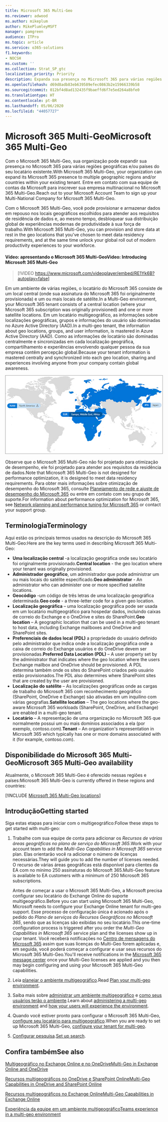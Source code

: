 ```yaml
---
title: Microsoft 365 Multi-Geo
ms.reviewer: adwood
ms.author: mikeplum
author: MikePlumleyMSFT
manager: pamgreen
audience: ITPro
ms.topic: article
ms.service: o365-solutions
f1.keywords:
- NOCSH
ms.custom: ''
ms.collection: Strat_SP_gtc
localization_priority: Priority
description: Expanda sua presença no Microsoft 365 para várias regiões geográficas com o Microsoft 365 Multi-Geo.
ms.openlocfilehash: d69d8adb83eb639589efec0863b2e15966339b58
ms.sourcegitcommit: 012bf4d8ad132435f9baeffd6f7e5ed264a8bfe0
ms.translationtype: HT
ms.contentlocale: pt-BR
ms.lasthandoff: 05/06/2020
ms.locfileid: "44057727"
---
```

# <a name="microsoft-365-multi-geo"></a><span data-ttu-id="78e34-103">Microsoft 365 Multi-Geo</span><span class="sxs-lookup"><span data-stu-id="78e34-103">Microsoft 365 Multi-Geo</span></span>

<span data-ttu-id="78e34-104">Com o Microsoft 365 Multi-Geo, sua organização pode expandir sua presença no Microsoft 365 para várias regiões geográficas e/ou países do seu locatário existente.</span><span class="sxs-lookup"><span data-stu-id="78e34-104">With Microsoft 365 Multi-Geo, your organization can expand its Microsoft 365 presence to multiple geographic regions and/or countries within your existing tenant.</span></span> <span data-ttu-id="78e34-105">Entre em contato com sua equipe de contas da Microsoft para inscrever sua empresa multinacional no Microsoft 365 Multi-Geo.</span><span class="sxs-lookup"><span data-stu-id="78e34-105">Reach out to your Microsoft Account Team to sign up your Multi-National Company for Microsoft 365 Multi-Geo.</span></span>
  
<span data-ttu-id="78e34-106">Com o Microsoft 365 Multi-Geo, você pode provisionar e armazenar dados em repouso nos locais geográficos escolhidos para atender aos requisitos de residência de dados e, ao mesmo tempo, desbloquear sua distribuição global de experiências modernas de produtividade à sua força de trabalho.</span><span class="sxs-lookup"><span data-stu-id="78e34-106">With Microsoft 365 Multi-Geo, you can provision and store data at rest in the geo locations that you've chosen to meet data residency requirements, and at the same time unlock your global roll out of modern productivity experiences to your workforce.</span></span>

#### <a name="video-introducing-microsoft-365-multi-geo"></a><span data-ttu-id="78e34-107">Vídeo: apresentando o Microsoft 365 Multi-Geo</span><span class="sxs-lookup"><span data-stu-id="78e34-107">Video: Introducing Microsoft 365 Multi-Geo</span></span>

> [!VIDEO https://www.microsoft.com/videoplayer/embed/RE1Yk6B?autoplay=false]

<span data-ttu-id="78e34-108">Em um ambiente de várias regiões, o locatário do Microsoft 365 consiste de um local central (onde sua assinatura do Microsoft 365 foi originalmente provisionada) e um ou mais locais de satélite.</span><span class="sxs-lookup"><span data-stu-id="78e34-108">In a Multi-Geo environment, your Microsoft 365 tenant consists of a central location (where your Microsoft 365 subscription was originally provisioned) and one or more satellite locations.</span></span> <span data-ttu-id="78e34-109">Em um locatário multigeográfico, as informações sobre localizações geográficas, grupos e informações do usuário são dominadas no Azure Active Directory (AAD).</span><span class="sxs-lookup"><span data-stu-id="78e34-109">In a multi-geo tenant, the information about geo locations, groups, and user information, is mastered in Azure Active Directory (AAD).</span></span> <span data-ttu-id="78e34-110">Como as informações de locatário são dominadas centralmente e sincronizadas em cada localização geográfica, compartilhamento e experiências envolvendo qualquer pessoa da sua empresa contêm percepção global.</span><span class="sxs-lookup"><span data-stu-id="78e34-110">Because your tenant information is mastered centrally and synchronized into each geo location, sharing and experiences involving anyone from your company contain global awareness.</span></span>

![Captura de tela do menu do centro de administração do SharePoint](media/multi-geo-world-map.png)

<span data-ttu-id="78e34-112">Observe que o Microsoft 365 Multi-Geo não foi projetado para otimização de desempenho, ele foi projetado para atender aos requisitos da residência de dados.</span><span class="sxs-lookup"><span data-stu-id="78e34-112">Note that Microsoft 365 Multi-Geo is not designed for performance optimization, it is designed to meet data residency requirements.</span></span> <span data-ttu-id="78e34-113">Para obter mais informações sobre otimização de desempenho do Microsoft 365, consulte [Planejamento de rede e ajuste de desempenho do Microsoft 365](https://support.office.com/article/e5f1228c-da3c-4654-bf16-d163daee8848) ou entre em contato com seu grupo de suporte.</span><span class="sxs-lookup"><span data-stu-id="78e34-113">For information about performance optimization for Microsoft 365, see [Network planning and performance tuning for Microsoft 365](https://support.office.com/article/e5f1228c-da3c-4654-bf16-d163daee8848) or contact your support group.</span></span>

## <a name="terminology"></a><span data-ttu-id="78e34-114">Terminologia</span><span class="sxs-lookup"><span data-stu-id="78e34-114">Terminology</span></span>

<span data-ttu-id="78e34-115">Aqui estão os principais termos usados na descrição do Microsoft 365 Multi-Geo:</span><span class="sxs-lookup"><span data-stu-id="78e34-115">Here are the key terms used in describing Microsoft 365 Multi-Geo:</span></span>

- <span data-ttu-id="78e34-116">**Uma localização central** -a localização geográfica onde seu locatário foi originalmente provisionado.</span><span class="sxs-lookup"><span data-stu-id="78e34-116">**Central location** - the geo location where your tenant was originally provisioned.</span></span>
- <span data-ttu-id="78e34-117">**Administrador geográfico**, um administrador que pode administrar um ou mais locais do satélite especificado.</span><span class="sxs-lookup"><span data-stu-id="78e34-117">**Geo administrator** - An administrator who can administer one or more specified satellite locations.</span></span>
- <span data-ttu-id="78e34-118">**Geocódigo** -um código de três letras de uma localização geográfica determinada.</span><span class="sxs-lookup"><span data-stu-id="78e34-118">**Geo code** - a three-letter code for a given geo location.</span></span>
- <span data-ttu-id="78e34-119">**Localização geográfica** – uma localização geográfica pode ser usada em um locatário multigeográfico para hospedar dados, incluindo caixas de correio do Exchange e o OneDrive e sites do SharePoint.</span><span class="sxs-lookup"><span data-stu-id="78e34-119">**Geo location** – A geographic location that can be used in a multi-geo tenant to host data, including Exchange mailboxes and OneDrive and SharePoint sites.</span></span>
- <span data-ttu-id="78e34-120">**Preferenciais de dados local (PDL)** a propriedade do usuário definido pelo administrador que indica onde a localização geográfica onde a caixa de correio do Exchange usuários e do OneDrive devem ser provisionadas.</span><span class="sxs-lookup"><span data-stu-id="78e34-120">**Preferred Data Location (PDL)** – A user property set by the administrator that indicates where the geo location where the users Exchange mailbox and OneDrive should be provisioned.</span></span> <span data-ttu-id="78e34-121">A PDL determina também onde os sites do SharePoint criados pelo usuário estão provisionados.</span><span class="sxs-lookup"><span data-stu-id="78e34-121">The PDL also determines where SharePoint sites that are created by the user are provisioned.</span></span>
- <span data-ttu-id="78e34-122">**Localização do satélite** – As localizações geográficas onde as cargas de trabalho do Microsoft 365 com reconhecimento geográfico (SharePoint, OneDrive e Exchange) são ativadas em um inquilino com várias geografias.</span><span class="sxs-lookup"><span data-stu-id="78e34-122">**Satellite location** – The geo locations where the geo-aware Microsoft 365 workloads (SharePoint, OneDrive, and Exchange) are enabled in a multi-geo tenant.</span></span>
- <span data-ttu-id="78e34-123">**Locatário** – A representação de uma organização no Microsoft 365 que normalmente possui um ou mais domínios associados a ela (por exemplo, contoso.com).</span><span class="sxs-lookup"><span data-stu-id="78e34-123">**Tenant** – An organization's representation in Microsoft 365 which typically has one or more domains associated with it (for example, contoso.com).</span></span>

## <a name="microsoft-365-multi-geo-availability"></a><span data-ttu-id="78e34-124">Disponibilidade do Microsoft 365 Multi-Geo</span><span class="sxs-lookup"><span data-stu-id="78e34-124">Microsoft 365 Multi-Geo availability</span></span>

<span data-ttu-id="78e34-125">Atualmente, o Microsoft 365 Multi-Geo é oferecido nessas regiões e países:</span><span class="sxs-lookup"><span data-stu-id="78e34-125">Microsoft 365 Multi-Geo is currently offered in these regions and countries:</span></span>

[!INCLUDE [Microsoft 365 Multi-Geo locations](includes/office-365-multi-geo-locations.md)]

## <a name="getting-started"></a><span data-ttu-id="78e34-126">Introdução</span><span class="sxs-lookup"><span data-stu-id="78e34-126">Getting started</span></span>

<span data-ttu-id="78e34-127">Siga estas etapas para iniciar com o multigeográfico:</span><span class="sxs-lookup"><span data-stu-id="78e34-127">Follow these steps to get started with multi-geo:</span></span>

1. <span data-ttu-id="78e34-128">Trabalhe com sua equipe de conta para adicionar os _Recursos de várias áreas geográficas no plano de serviço do Microsoft 365_.</span><span class="sxs-lookup"><span data-stu-id="78e34-128">Work with your account team to add the _Multi-Geo Capabilities in Microsoft 365_ service plan.</span></span> <span data-ttu-id="78e34-129">Elas orientarão você ra adicionar o número de licenças necessárias.</span><span class="sxs-lookup"><span data-stu-id="78e34-129">They will guide you to add the number of licenses needed.</span></span> <span data-ttu-id="78e34-130">O recurso de várias áreas geográficas está disponível para clientes da EA com no mínimo 250 assinaturas do Microsoft 365.</span><span class="sxs-lookup"><span data-stu-id="78e34-130">Multi-Geo feature is available to EA customers with a minimum of 250 Microsoft 365 subscriptions.</span></span>

   <span data-ttu-id="78e34-131">Antes de começar a usar o Microsoft 365 Multi-Geo, a Microsoft precisa configurar seu locatário do Exchange Online do suporte multigeográfico.</span><span class="sxs-lookup"><span data-stu-id="78e34-131">Before you can start using Microsoft 365 Multi-Geo, Microsoft needs to configure your Exchange Online tenant for multi-geo support.</span></span> <span data-ttu-id="78e34-132">Esse processo de configuração única é acionado após o pedido do *Plano de serviços do Recursos Geográficos no Microsoft 365*, sendo que as licenças são exibidas no seu locatário.</span><span class="sxs-lookup"><span data-stu-id="78e34-132">This one-time configuration process is triggered after you order the *Multi-Geo Capabilities in Microsoft 365* service plan and the licenses show up in your tenant.</span></span> <span data-ttu-id="78e34-133">Você receberá notificações no [Centro de mensagens do Microsoft 365](https://support.office.com/article/38FB3333-BFCC-4340-A37B-DEDA509C2093) assim que suas licenças do Multi-Geo forem aplicadas e, em seguida, você poderá começar a configurar e usar seus recursos do Microsoft 365 Multi-Geo.</span><span class="sxs-lookup"><span data-stu-id="78e34-133">You'll receive notifications in the [Microsoft 365 message center](https://support.office.com/article/38FB3333-BFCC-4340-A37B-DEDA509C2093) once your Multi-Geo licenses are applied and you then may begin configuring and using your Microsoft 365 Multi-Geo capabilities.</span></span>

2. <span data-ttu-id="78e34-134">Leia [planejar o ambiente multigeográfico](plan-for-multi-geo.md).</span><span class="sxs-lookup"><span data-stu-id="78e34-134">Read [Plan your multi-geo environment](plan-for-multi-geo.md).</span></span>

3. <span data-ttu-id="78e34-135">Saiba mais sobre [administrar um ambiente multigeográfico](administering-a-multi-geo-environment.md) e [como seus usuários terão o ambiente](multi-geo-user-experience.md).</span><span class="sxs-lookup"><span data-stu-id="78e34-135">Learn about [administering a multi-geo environment](administering-a-multi-geo-environment.md) and [how your users will experience the environment](multi-geo-user-experience.md).</span></span>

4. <span data-ttu-id="78e34-136">Quando você estiver pronto para configurar o Microsoft 365 Multi-Geo, [configure seu locatário para multigeográfico](multi-geo-tenant-configuration.md).</span><span class="sxs-lookup"><span data-stu-id="78e34-136">When you are ready to set up Microsoft 365 Multi-Geo, [configure your tenant for multi-geo](multi-geo-tenant-configuration.md).</span></span>

5. <span data-ttu-id="78e34-137">[Configurar pesquisa](configure-search-for-multi-geo.md).</span><span class="sxs-lookup"><span data-stu-id="78e34-137">[Set up search](configure-search-for-multi-geo.md).</span></span>

## <a name="see-also"></a><span data-ttu-id="78e34-138">Confira também</span><span class="sxs-lookup"><span data-stu-id="78e34-138">See also</span></span>

[<span data-ttu-id="78e34-139">Multigeográfico no Exchange Online e no OneDrive</span><span class="sxs-lookup"><span data-stu-id="78e34-139">Multi-Geo in Exchange Online and OneDrive</span></span>](https://Aka.ms/GoMultiGeo)

[<span data-ttu-id="78e34-140">Recursos multigeográficos no OneDrive e SharePoint Online</span><span class="sxs-lookup"><span data-stu-id="78e34-140">Multi-Geo Capabilities in OneDrive and SharePoint Online</span></span>](https://docs.microsoft.com/office365/enterprise/multi-geo-capabilities-in-onedrive-and-sharepoint-online-in-office-365)

[<span data-ttu-id="78e34-141">Recursos multigeográficos no Exchange Online</span><span class="sxs-lookup"><span data-stu-id="78e34-141">Multi-Geo Capabilities in Exchange Online</span></span>](https://docs.microsoft.com/office365/enterprise/multi-geo-capabilities-in-exchange-online)

[<span data-ttu-id="78e34-142">Experiência da equipe em um ambiente multigeográfico</span><span class="sxs-lookup"><span data-stu-id="78e34-142">Teams experience in a multi-geo environment</span></span>](https://docs.microsoft.com/microsoftteams/teams-experience-o365odb-spo-multi-geo)
